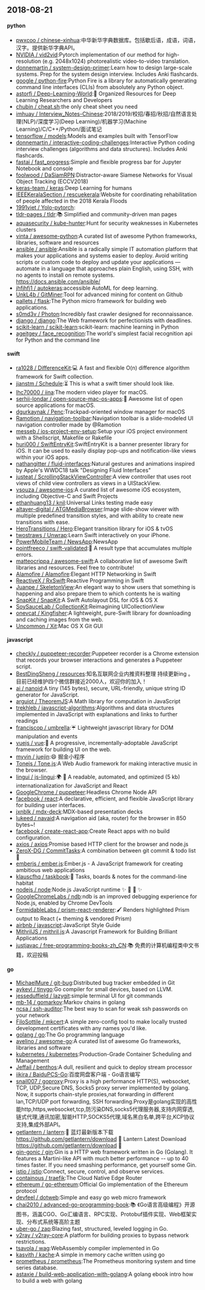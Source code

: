 ## 2018-08-21

#### python
* [pwxcoo / chinese-xinhua](https://github.com/pwxcoo/chinese-xinhua):中华新华字典数据库。包括歇后语，成语，词语，汉字。提供新华字典API。
* [NVIDIA / vid2vid](https://github.com/NVIDIA/vid2vid):Pytorch implementation of our method for high-resolution (e.g. 2048x1024) photorealistic video-to-video translation.
* [donnemartin / system-design-primer](https://github.com/donnemartin/system-design-primer):Learn how to design large-scale systems. Prep for the system design interview. Includes Anki flashcards.
* [google / python-fire](https://github.com/google/python-fire):Python Fire is a library for automatically generating command line interfaces (CLIs) from absolutely any Python object.
* [astorfi / Deep-Learning-World](https://github.com/astorfi/Deep-Learning-World):📡
Organized Resources for Deep Learning Researchers and Developers
* [chubin / cheat.sh](https://github.com/chubin/cheat.sh):the only cheat sheet you need
* [imhuay / Interview_Notes-Chinese](https://github.com/imhuay/Interview_Notes-Chinese):2018/2019/校招/春招/秋招/自然语言处理(NLP)/深度学习(Deep Learning)/机器学习(Machine Learning)/C/C++/Python/面试笔记
* [tensorflow / models](https://github.com/tensorflow/models):Models and examples built with TensorFlow
* [donnemartin / interactive-coding-challenges](https://github.com/donnemartin/interactive-coding-challenges):Interactive Python coding interview challenges (algorithms and data structures). Includes Anki flashcards.
* [fastai / fast_progress](https://github.com/fastai/fast_progress):Simple and flexible progress bar for Jupyter Notebook and console
* [foolwood / DaSiamRPN](https://github.com/foolwood/DaSiamRPN):Distractor-aware Siamese Networks for Visual Object Tracking (ECCV2018)
* [keras-team / keras](https://github.com/keras-team/keras):Deep Learning for humans
* [IEEEKeralaSection / rescuekerala](https://github.com/IEEEKeralaSection/rescuekerala):Website for coordinating rehabilitation of people affected in the 2018 Kerala Floods
* [1991viet / Yolo-pytorch](https://github.com/1991viet/Yolo-pytorch):
* [tldr-pages / tldr](https://github.com/tldr-pages/tldr):📚
Simplified and community-driven man pages
* [aquasecurity / kube-hunter](https://github.com/aquasecurity/kube-hunter):Hunt for security weaknesses in Kubernetes clusters
* [vinta / awesome-python](https://github.com/vinta/awesome-python):A curated list of awesome Python frameworks, libraries, software and resources
* [ansible / ansible](https://github.com/ansible/ansible):Ansible is a radically simple IT automation platform that makes your applications and systems easier to deploy. Avoid writing scripts or custom code to deploy and update your applications — automate in a language that approaches plain English, using SSH, with no agents to install on remote systems. https://docs.ansible.com/ansible/
* [jhfjhfj1 / autokeras](https://github.com/jhfjhfj1/autokeras):accessible AutoML for deep learning.
* [UnkL4b / GitMiner](https://github.com/UnkL4b/GitMiner):Tool for advanced mining for content on Github
* [pallets / flask](https://github.com/pallets/flask):The Python micro framework for building web applications.
* [s0md3v / Photon](https://github.com/s0md3v/Photon):Incredibly fast crawler designed for reconnaissance.
* [django / django](https://github.com/django/django):The Web framework for perfectionists with deadlines.
* [scikit-learn / scikit-learn](https://github.com/scikit-learn/scikit-learn):scikit-learn: machine learning in Python
* [ageitgey / face_recognition](https://github.com/ageitgey/face_recognition):The world's simplest facial recognition api for Python and the command line

#### swift
* [ra1028 / DifferenceKit](https://github.com/ra1028/DifferenceKit):💻
A fast and flexible O(n) difference algorithm framework for Swift collection.
* [jianstm / Schedule](https://github.com/jianstm/Schedule):⏳
This is what a swift timer should look like.
* [lhc70000 / iina](https://github.com/lhc70000/iina):The modern video player for macOS.
* [serhii-londar / open-source-mac-os-apps](https://github.com/serhii-londar/open-source-mac-os-apps):🚀
Awesome list of open source applications for macOS.
* [dgurkaynak / Penc](https://github.com/dgurkaynak/Penc):Trackpad-oriented window manager for macOS
* [Ramotion / navigation-toolbar](https://github.com/Ramotion/navigation-toolbar):Navigation toolbar is a slide-modeled UI navigation controller made by @Ramotion
* [messeb / ios-project-env-setup](https://github.com/messeb/ios-project-env-setup):Setup your iOS project environment with a Shellscript, Makefile or Rakefile
* [huri000 / SwiftEntryKit](https://github.com/huri000/SwiftEntryKit):SwiftEntryKit is a banner presenter library for iOS. It can be used to easily display pop-ups and notification-like views within your iOS apps.
* [nathangitter / fluid-interfaces](https://github.com/nathangitter/fluid-interfaces):Natural gestures and animations inspired by Apple's WWDC18 talk "Designing Fluid Interfaces"
* [justeat / ScrollingStackViewController](https://github.com/justeat/ScrollingStackViewController):A view controller that uses root views of child view controllers as views in a UIStackView.
* [vsouza / awesome-ios](https://github.com/vsouza/awesome-ios):A curated list of awesome iOS ecosystem, including Objective-C and Swift Projects
* [ethanhuang13 / knil](https://github.com/ethanhuang13/knil):Universal Links testing made easy
* [altayer-digital / ATGMediaBrowser](https://github.com/altayer-digital/ATGMediaBrowser):Image slide-show viewer with multiple predefined transition styles, and with ability to create new transitions with ease.
* [HeroTransitions / Hero](https://github.com/HeroTransitions/Hero):Elegant transition library for iOS & tvOS
* [twostraws / Unwrap](https://github.com/twostraws/Unwrap):Learn Swift interactively on your iPhone.
* [PowerMobileTeam / NewsApp](https://github.com/PowerMobileTeam/NewsApp):NewsApp
* [pointfreeco / swift-validated](https://github.com/pointfreeco/swift-validated):🛂
A result type that accumulates multiple errors.
* [matteocrippa / awesome-swift](https://github.com/matteocrippa/awesome-swift):A collaborative list of awesome Swift libraries and resources. Feel free to contribute!
* [Alamofire / Alamofire](https://github.com/Alamofire/Alamofire):Elegant HTTP Networking in Swift
* [ReactiveX / RxSwift](https://github.com/ReactiveX/RxSwift):Reactive Programming in Swift
* [Juanpe / SkeletonView](https://github.com/Juanpe/SkeletonView):An elegant way to show users that something is happening and also prepare them to which contents he is waiting
* [SnapKit / SnapKit](https://github.com/SnapKit/SnapKit):A Swift Autolayout DSL for iOS & OS X
* [SoySauceLab / CollectionKit](https://github.com/SoySauceLab/CollectionKit):Reimagining UICollectionView
* [onevcat / Kingfisher](https://github.com/onevcat/Kingfisher):A lightweight, pure-Swift library for downloading and caching images from the web.
* [Uncommon / Xit](https://github.com/Uncommon/Xit):Mac OS X Git GUI

#### javascript
* [checkly / puppeteer-recorder](https://github.com/checkly/puppeteer-recorder):Puppeteer recorder is a Chrome extension that records your browser interactions and generates a Puppeteer script.
* [BestDingSheng / resources](https://github.com/BestDingSheng/resources):知名互联网企业内推资料整理 持续更新ing 。 目前已经维护四个微信群接近2000人，欢迎你的加入！
* [ai / nanoid](https://github.com/ai/nanoid):A tiny (145 bytes), secure, URL-friendly, unique string ID generator for JavaScript.
* [arguiot / TheoremJS](https://github.com/arguiot/TheoremJS):A Math library for computation in JavaScript
* [trekhleb / javascript-algorithms](https://github.com/trekhleb/javascript-algorithms):Algorithms and data structures implemented in JavaScript with explanations and links to further readings
* [franciscop / umbrella](https://github.com/franciscop/umbrella):☔️
Lightweight javascript library for DOM manipulation and events
* [vuejs / vue](https://github.com/vuejs/vue):🖖
A progressive, incrementally-adoptable JavaScript framework for building UI on the web.
* [myvin / juejin](https://github.com/myvin/juejin):😄
掘金小程序
* [Tonejs / Tone.js](https://github.com/Tonejs/Tone.js):A Web Audio framework for making interactive music in the browser.
* [lingui / js-lingui](https://github.com/lingui/js-lingui):🌍
📖
A readable, automated, and optimized (5 kb) internationalization for JavaScript and React
* [GoogleChrome / puppeteer](https://github.com/GoogleChrome/puppeteer):Headless Chrome Node API
* [facebook / react](https://github.com/facebook/react):A declarative, efficient, and flexible JavaScript library for building user interfaces.
* [jxnblk / mdx-deck](https://github.com/jxnblk/mdx-deck):MDX-based presentation decks
* [lukeed / navaid](https://github.com/lukeed/navaid):A navigation aid (aka, router) for the browser in 850 bytes~!
* [facebook / create-react-app](https://github.com/facebook/create-react-app):Create React apps with no build configuration.
* [axios / axios](https://github.com/axios/axios):Promise based HTTP client for the browser and node.js
* [ZeroX-DG / CommitTasks](https://github.com/ZeroX-DG/CommitTasks):A combination between git commit & todo list
🎉
* [emberjs / ember.js](https://github.com/emberjs/ember.js):Ember.js - A JavaScript framework for creating ambitious web applications
* [klauscfhq / taskbook](https://github.com/klauscfhq/taskbook):📓
Tasks, boards & notes for the command-line habitat
* [nodejs / node](https://github.com/nodejs/node):Node.js JavaScript runtime
✨
🐢
🚀
✨
* [GoogleChromeLabs / ndb](https://github.com/GoogleChromeLabs/ndb):ndb is an improved debugging experience for Node.js, enabled by Chrome DevTools
* [FormidableLabs / prism-react-renderer](https://github.com/FormidableLabs/prism-react-renderer):🖌️
Renders highlighted Prism output to React (+ theming & vendored Prism)
* [airbnb / javascript](https://github.com/airbnb/javascript):JavaScript Style Guide
* [MithrilJS / mithril.js](https://github.com/MithrilJS/mithril.js):A Javascript Framework for Building Brilliant Applications
* [justjavac / free-programming-books-zh_CN](https://github.com/justjavac/free-programming-books-zh_CN):📚
免费的计算机编程类中文书籍，欢迎投稿

#### go
* [MichaelMure / git-bug](https://github.com/MichaelMure/git-bug):Distributed bug tracker embedded in Git
* [aykevl / tinygo](https://github.com/aykevl/tinygo):Go compiler for small devices, based on LLVM.
* [jesseduffield / lazygit](https://github.com/jesseduffield/lazygit):simple terminal UI for git commands
* [mb-14 / gomarkov](https://github.com/mb-14/gomarkov):Markov chains in golang
* [ncsa / ssh-auditor](https://github.com/ncsa/ssh-auditor):The best way to scan for weak ssh passwords on your network
* [FiloSottile / mkcert](https://github.com/FiloSottile/mkcert):A simple zero-config tool to make locally trusted development certificates with any names you'd like.
* [golang / go](https://github.com/golang/go):The Go programming language
* [avelino / awesome-go](https://github.com/avelino/awesome-go):A curated list of awesome Go frameworks, libraries and software
* [kubernetes / kubernetes](https://github.com/kubernetes/kubernetes):Production-Grade Container Scheduling and Management
* [Jeffail / benthos](https://github.com/Jeffail/benthos):A dull, resilient and quick to deploy stream processor
* [iikira / BaiduPCS-Go](https://github.com/iikira/BaiduPCS-Go):百度网盘客户端 - Go语言编写
* [snail007 / goproxy](https://github.com/snail007/goproxy):Proxy is a high performance HTTP(S), websocket, TCP, UDP,Secure DNS, Socks5 proxy server implemented by golang. Now, it supports chain-style proxies,nat forwarding in different lan,TCP/UDP port forwarding, SSH forwarding.Proxy是golang实现的高性能http,https,websocket,tcp,防污染DNS,socks5代理服务器,支持内网穿透,链式代理,通讯加密,智能HTTP,SOCKS5代理,域名黑白名单,跨平台,KCP协议支持,集成外部API。
* [getlantern / lantern](https://github.com/getlantern/lantern):🔴
蓝灯最新版本下载 https://github.com/getlantern/download
🔴
Lantern Latest Download https://github.com/getlantern/download
🔴
* [gin-gonic / gin](https://github.com/gin-gonic/gin):Gin is a HTTP web framework written in Go (Golang). It features a Martini-like API with much better performance -- up to 40 times faster. If you need smashing performance, get yourself some Gin.
* [istio / istio](https://github.com/istio/istio):Connect, secure, control, and observe services.
* [containous / traefik](https://github.com/containous/traefik):The Cloud Native Edge Router
* [ethereum / go-ethereum](https://github.com/ethereum/go-ethereum):Official Go implementation of the Ethereum protocol
* [devfeel / dotweb](https://github.com/devfeel/dotweb):Simple and easy go web micro framework
* [chai2010 / advanced-go-programming-book](https://github.com/chai2010/advanced-go-programming-book):📚
《Go语言高级编程》开源图书，涵盖CGO、Go汇编语言、RPC实现、Protobuf插件实现、Web框架实现、分布式系统等高阶主题
* [uber-go / zap](https://github.com/uber-go/zap):Blazing fast, structured, leveled logging in Go.
* [v2ray / v2ray-core](https://github.com/v2ray/v2ray-core):A platform for building proxies to bypass network restrictions.
* [tsavola / wag](https://github.com/tsavola/wag):WebAssembly compiler implemented in Go
* [kasvith / kache](https://github.com/kasvith/kache):A simple in memory cache written using go
* [prometheus / prometheus](https://github.com/prometheus/prometheus):The Prometheus monitoring system and time series database.
* [astaxie / build-web-application-with-golang](https://github.com/astaxie/build-web-application-with-golang):A golang ebook intro how to build a web with golang
